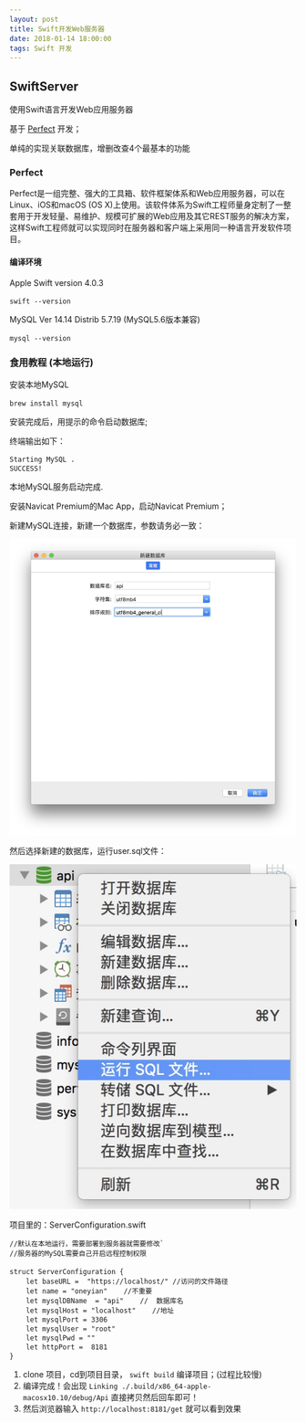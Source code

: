 ```yaml
---
layout: post
title: Swift开发Web服务器
date: 2018-01-14 18:00:00
tags: Swift 开发
---
```

## SwiftServer
使用Swift语言开发Web应用服务器

基于 [Perfect](https://www.perfect.org/docs/index_zh_CN.html) 开发；

单纯的实现关联数据库，增删改查4个最基本的功能
### Perfect
Perfect是一组完整、强大的工具箱、软件框架体系和Web应用服务器，可以在Linux、iOS和macOS (OS X)上使用。该软件体系为Swift工程师量身定制了一整套用于开发轻量、易维护、规模可扩展的Web应用及其它REST服务的解决方案，这样Swift工程师就可以实现同时在服务器和客户端上采用同一种语言开发软件项目。
#### 编译环境

Apple Swift version 4.0.3

`swift --version`

MySQL Ver 14.14 Distrib 5.7.19 (MySQL5.6版本兼容)

`mysql --version`
### 食用教程 (本地运行)

安装本地MySQL

`brew install mysql`

安装完成后，用提示的命令启动数据库;

终端输出如下：

```
Starting MySQL . 
SUCCESS!
```

本地MySQL服务启动完成.

安装Navicat Premium的Mac App，启动Navicat Premium；

新建MySQL连接，新建一个数据库，参数请务必一致：

![1](/assets/2018-01-15/1.jpg)

然后选择新建的数据库，运行user.sql文件：

![2](/assets/2018-01-15/2.jpg)

项目里的：ServerConfiguration.swift

```
//默认在本地运行，需要部署到服务器就需要修改`
//服务器的MySQL需要自己开启远程控制权限

struct ServerConfiguration {
    let baseURL =  "https://localhost/" //访问的文件路径
    let name = "oneyian"    //不重要
    let mysqlDBName  = "api"    //  数据库名
    let mysqlHost = "localhost"    //地址
    let mysqlPort = 3306
    let mysqlUser = "root"
    let mysqlPwd = ""
    let httpPort =  8181
}
```
1. clone 项目，cd到项目目录， `swift build` 编译项目；(过程比较慢)
2. 编译完成！会出现 `Linking ./.build/x86_64-apple-macosx10.10/debug/Api` 直接拷贝然后回车即可！
3. 然后浏览器输入 `http://localhost:8181/get` 就可以看到效果



